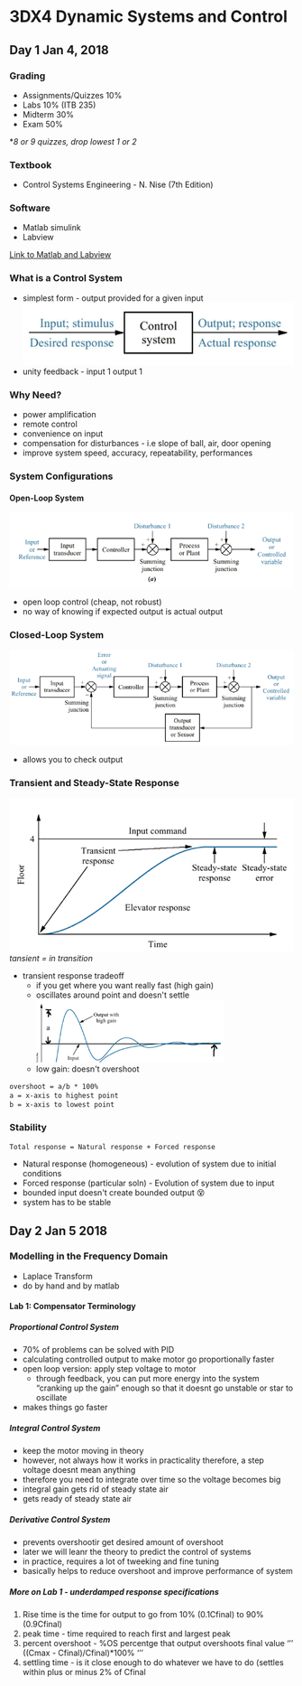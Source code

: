 # 3DX4 Dynamic Systems and Control

## Day 1 Jan 4, 2018

### Grading

- Assignments/Quizzes 10%
- Labs 10% (ITB 235)
- Midterm 30%
- Exam 50%

\*_8 or 9 quizzes, drop lowest 1 or 2_

### Textbook
- Control Systems Engineering - N. Nise (7th Edition)

### Software
- Matlab simulink
- Labview

[Link to Matlab and Labview](https://virtualdesktop.cas.mcmaster.ca/)

### What is a Control System
- simplest form - output provided for a given input
![](control_system.PNG)
- unity feedback - input 1 output 1

### Why Need?

- power amplification
- remote control
- convenience on input
- compensation for disturbances - i.e slope of ball, air, door opening
- improve system speed, accuracy, repeatability, performances

### System Configurations

#### Open-Loop System

![](open_loop_system.PNG)
- open loop control (cheap, not robust)
- no way of knowing if expected output is actual output

### Closed-Loop System

![](closed_loop_system.PNG)
- allows you to check output

### Transient and Steady-State Response

![](transient_steady_state_response.PNG)
_tansient = in transition_
- transient response tradeoff
	- if you get where you want really fast (high gain)
	- oscillates around point and doesn't settle
	![](high_gain.PNG)
	- low gain: doesn't overshoot
```	
overshoot = a/b * 100%
a = x-axis to highest point
b = x-axis to lowest point
```

### Stability

```
Total response = Natural response + Forced response
```

- Natural response (homogeneous) - evolution of system due to initial conditions
- Forced response (particular soln) - Evolution of system due to input
- bounded input doesn't create bounded output :dizzy_face:
- system has to be stable

## Day 2 Jan 5 2018

### Modelling in the Frequency Domain

- Laplace Transform
- do by hand and by matlab

#### Lab 1: Compensator Terminology

##### Proportional Control System 
- 70% of problems can be solved with PID
- calculating controlled output to make motor go proportionally faster
- open loop version: apply step voltage to motor
   - through feedback, you can put more energy into the system “cranking up the gain” enough so that it doesnt go unstable or star to oscillate
- makes things go faster

##### Integral Control System

- keep the motor moving in theory
- however, not always how it works in practicality therefore, a step voltage doesnt mean anything
- therefore you need to integrate over time so the voltage becomes big
- integral gain gets rid of steady state air  
- gets ready of steady state air

##### Derivative Control System
- prevents overshootir get desired amount of overshoot
- later we will leanr the theory to predict the control of systems
- in practice, requires a lot of tweeking and fine tuning 
- basically helps to reduce overshoot and improve performance of system

##### More on Lab 1 - underdamped response specifications

1. Rise time is the time for output to go from 10% (0.1Cfinal) to 90% (0.9Cfinal)
2. peak time - time required to reach first and largest peak
3. percent overshoot - %OS percentge that output overshoots final value
‘’’
((Cmax - Cfinal)/Cfinal)*100%
‘’’ 
4. settling time - is it close enough to do whatever we have to do (settles within plus or minus 2% of Cfinal
